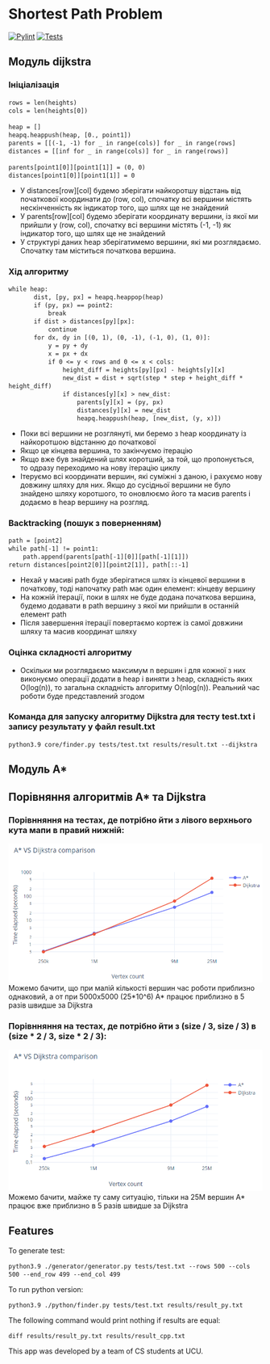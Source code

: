 # Shortest Path Problem

[![Pylint](https://github.com/amytnyk/shortestpathfinder/actions/workflows/pylint.yml/badge.svg)](https://github.com/amytnyk/shortestpathfinder/actions/workflows/pylint.yml)
[![Tests](https://github.com/amytnyk/shortestpathfinder/actions/workflows/tests.yml/badge.svg)](https://github.com/amytnyk/shortestpathfinder/actions/workflows/tests.yml)

## Модуль dijkstra
### Ініціалізація
```
rows = len(heights)
cols = len(heights[0])

heap = []
heapq.heappush(heap, [0., point1])
parents = [[(-1, -1) for _ in range(cols)] for _ in range(rows]
distances = [[inf for _ in range(cols)] for _ in range(rows)]

parents[point1[0]][point1[1]] = (0, 0)
distances[point1[0]][point1[1]] = 0
```
* У distances[row][col] будемо зберігати найкоротшу відстань від початкової координати до (row, col), спочатку всі вершини містять нескінченність як індикатор того, що шлях ще не знайдений
* У parents[row][col] будемо зберігати координату вершини, із якої ми прийшли у (row, col), спочатку всі вершини містять (-1, -1) як індикатор того, що шлях ще не знайдений
* У структурі даних heap зберігатимемо вершини, які ми розглядаємо. Спочатку там міститься початкова вершина.
### Хід алгоритму
```
while heap:
       dist, [py, px] = heapq.heappop(heap)
       if (py, px) == point2:
           break
       if dist > distances[py][px]:
           continue
       for dx, dy in [(0, 1), (0, -1), (-1, 0), (1, 0)]:
           y = py + dy
           x = px + dx
           if 0 <= y < rows and 0 <= x < cols:
               height_diff = heights[py][px] - heights[y][x]
               new_dist = dist + sqrt(step * step + height_diff * height_diff)
               if distances[y][x] > new_dist:
                   parents[y][x] = (py, px)
                   distances[y][x] = new_dist
                   heapq.heappush(heap, [new_dist, (y, x)])
```
* Поки всі вершини не розглянуті, ми беремо з heap координату із найкоротшою відстанню до початкової
* Якщо це кінцева вершина, то закінчуємо ітерацію
* Якщо вже був знайдений шлях коротший, за той, що пропонується, то одразу переходимо на нову ітерацію циклу
* Ітеруємо всі координати вершин, які суміжні з даною, і рахуємо нову довжину шляху для них. Якщо до сусідньої вершини не було знайдено шляху коротшого, то оновлюємо його та масив parents і додаємо в heap вершину на розгляд.
### Backtracking (пошук з поверненням)
```
path = [point2]
while path[-1] != point1:
    path.append(parents[path[-1][0]][path[-1][1]])
return distances[point2[0]][point2[1]], path[::-1]
```
* Нехай у масиві path буде зберігатися шлях із кінцевої вершини в початкову, тоді напочатку path має один елемент: кінцеву вершину
* На кожній ітерації, поки в шлях не буде додана початкова вершина, будемо додавати в path вершину з якої ми прийшли в останній елемент path
* Після завершення ітерації повертаємо кортеж із самої довжини шляху та масив координат шляху
### Оцінка складності алгоритму
* Оскільки ми розглядаємо максимум n вершин і для кожної з них виконуємо операції додати в heap і виняти з heap, складність яких O(log(n)), то загальна складність алгоритму O(nlog(n)). Реальний час роботи буде представлений згодом
### Команда для запуску алгоритму Dijkstra для тесту test.txt і запису результату у файл result.txt
```
python3.9 core/finder.py tests/test.txt results/result.txt --dijkstra
```
## Модуль A*

## Порівняння алгоритмів A* та Dijkstra
### Порівнняння на тестах, де потрібно йти з лівого верхнього кута мапи в правий нижній:
![Comparison](./assets/comparison.png)
Можемо бачити, що при малій кількості вершин час роботи приблизно однаковий, а от при 5000x5000 (25*10^6) A\* працює приблизно в 5 разів швидше за Dijkstra
### Порівнняння на тестах, де потрібно йти з (size / 3, size / 3) в (size * 2 / 3, size * 2 / 3):
![Comparison](./assets/comparison2.png)
Можемо бачити, майже ту саму ситуацію, тільки на 25M вершин A\* працює вже приблизно в 5 разів швидше за Dijkstra

## Features

To generate test:
```
python3.9 ./generator/generator.py tests/test.txt --rows 500 --cols 500 --end_row 499 --end_col 499
```

To run python version:
```
python3.9 ./python/finder.py tests/test.txt results/result_py.txt
```

The following command would print nothing if results are equal:
```
diff results/result_py.txt results/result_cpp.txt
```



This app was developed by a team of CS students at UCU.